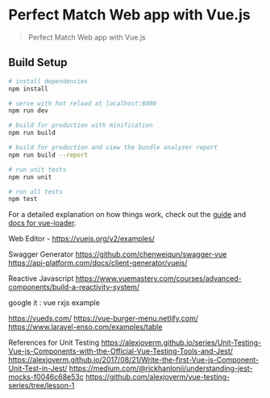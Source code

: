 # Perfect Match Web app with Vue.js

> Perfect Match Web app with Vue.js

## Build Setup

``` bash
# install dependencies
npm install

# serve with hot reload at localhost:8080
npm run dev

# build for production with minification
npm run build

# build for production and view the bundle analyzer report
npm run build --report

# run unit tests
npm run unit

# run all tests
npm test
```

For a detailed explanation on how things work, check out the [guide](http://vuejs-templates.github.io/webpack/) and [docs for vue-loader](http://vuejs.github.io/vue-loader).

Web Editor - https://vuejs.org/v2/examples/ 

Swagger Generator
https://github.com/chenweiqun/swagger-vue
https://api-platform.com/docs/client-generator/vuejs/

Reactive Javascript 
https://www.vuemastery.com/courses/advanced-components/build-a-reactivity-system/

google it : vue rxjs example


https://vueds.com/
https://vue-burger-menu.netlify.com/
https://www.laravel-enso.com/examples/table

References for Unit Testing
https://alexjoverm.github.io/series/Unit-Testing-Vue-js-Components-with-the-Official-Vue-Testing-Tools-and-Jest/
https://alexjoverm.github.io/2017/08/21/Write-the-first-Vue-js-Component-Unit-Test-in-Jest/
https://medium.com/@rickhanlonii/understanding-jest-mocks-f0046c68e53c
https://github.com/alexjoverm/vue-testing-series/tree/lesson-1
